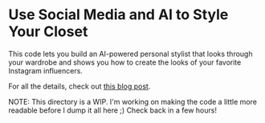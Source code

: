 # Use Social Media and AI to Style Your Closet
This code lets you build an AI-powered personal stylist that looks through your wardrobe and shows you how to create the looks of your favorite Instagram influencers.

For all the details, check out [this blog post](https://daleonai.com/social-media-fashion-ai).

NOTE: This directory is a WIP. I'm working on making the code a little more readable before I dump it all here ;) Check back in a few hours!
